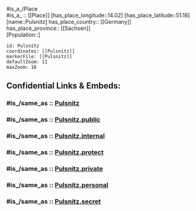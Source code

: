 ﻿---
confidential: public
isDeleted: false
location:
- 51.18
- 14.02
mapmarker: city
mapzoom:
- 7
- 12
SpocWebEntityId: 33549
tags:
- geo/City
type: City
---

#is_a_/Place  
#is_a_ :: [[Place]] 
[has_place_longitude::14.02] 
[has_place_latitude::51.18] 
[name::Pulsnitz] 
has_place_country:: [[Germany]]  
has_place_province:: [[Sachsen]]  
[Population::] 



```leaflet
id: Pulsnitz
coordinates: [[Pulsnitz]] 
markerFile: [[Pulsnitz]] 
defaultZoom: 11 
maxZoom: 18
```


## Confidential Links & Embeds: 

### #is_/same_as :: [Pulsnitz](/_Standards/Earth/Continent/Europe/Europe~Central/Germany/Germany~East/Sachsen/counties~Sachsen/Bautzen/cities~Bautzen/Pulsnitz.md) 

### #is_/same_as :: [Pulsnitz.public](/_public/Earth/Continent/Europe/Europe~Central/Germany/Germany~East/Sachsen/counties~Sachsen/Bautzen/cities~Bautzen/Pulsnitz.public.md) 

### #is_/same_as :: [Pulsnitz.internal](/_internal/Earth/Continent/Europe/Europe~Central/Germany/Germany~East/Sachsen/counties~Sachsen/Bautzen/cities~Bautzen/Pulsnitz.internal.md) 

### #is_/same_as :: [Pulsnitz.protect](/_protect/Earth/Continent/Europe/Europe~Central/Germany/Germany~East/Sachsen/counties~Sachsen/Bautzen/cities~Bautzen/Pulsnitz.protect.md) 

### #is_/same_as :: [Pulsnitz.private](/_private/Earth/Continent/Europe/Europe~Central/Germany/Germany~East/Sachsen/counties~Sachsen/Bautzen/cities~Bautzen/Pulsnitz.private.md) 

### #is_/same_as :: [Pulsnitz.personal](/_personal/Earth/Continent/Europe/Europe~Central/Germany/Germany~East/Sachsen/counties~Sachsen/Bautzen/cities~Bautzen/Pulsnitz.personal.md) 

### #is_/same_as :: [Pulsnitz.secret](/_secret/Earth/Continent/Europe/Europe~Central/Germany/Germany~East/Sachsen/counties~Sachsen/Bautzen/cities~Bautzen/Pulsnitz.secret.md)

